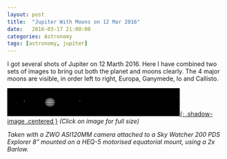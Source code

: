 ```yaml
---
layout: post
title:  "Jupiter With Moons on 12 Mar 2016"
date:   2016-03-17 21:00:00
categories: Astronomy
tags: [astronomy, jupiter]
---
```


I got several shots of Jupiter on 12 Marth 2016. Here I have combined two sets of images to bring out both the planet and moons clearly. The 4 major moons are visible, in order left to right, Europa, Ganymede, Io and Callisto.

[![Jupiter - 12 March 2016](/assets/images/blog/astronomy/jupiter-2016-03-12-small.png){: .shadow-image .centered }](/assets/images/blog/astronomy/jupiter-2016-03-12.png)
_(Click on image for full size)_

_Taken with a ZWO ASI120MM camera attached to a Sky Watcher 200 PDS Explorer 8" mounted on a HEQ-5 motorised equatorial mount, using a 2x Barlow._
